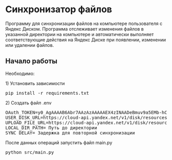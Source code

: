 <h1>Синхронизатор файлов</h1>
Программу для синхронизации файлов на компьютере пользователя с Яндекс Диском. 
Программа отслеживает изменения файлов в указанной директории на компьютере 
и автоматически выполняет соответствующие действия на Яндекс Диске
при появлении, изменении или удалении файлов. 
<h2>Начало работы</h2>
Необходимо:
<br> 
<p>1) Установить зависимости</p>
<pre>
pip install -r requirements.txt
</pre>
<p>2) Создать файл .env</p>
<pre>
OAuth_TOKEN=y0_AgAAAAB6Abr7AAzAzAAAAAEX4zINAADeBmuv9a5EMb-hC4Y5dfKcTgoPkw
USER_DISK_URL=https://cloud-api.yandex.net/v1/disk/resources?path=
UPLOAD_FILE_URL=https://cloud-api.yandex.net/v1/disk/resources/upload?path=
LOCAL_DIR_PATH= Путь до директории
SYNC_DELAY= Задержка для повторной синхронизации
</pre>

После данных операций запустить файл main.py
<pre>
python src/main.py
</pre>